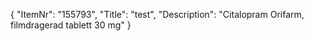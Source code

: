{
  "ItemNr": "155793",
  "Title": "test",
  "Description": "Citalopram Orifarm, filmdragerad tablett 30 mg"
}